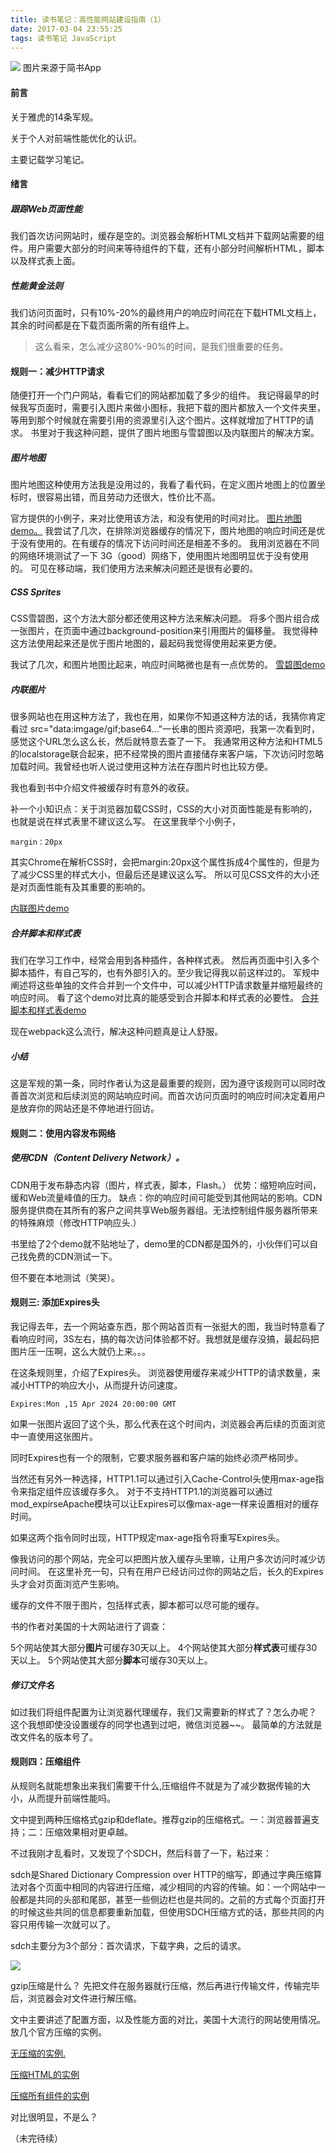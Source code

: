 ```yaml
---
title: 读书笔记：高性能网站建设指南（1）
date: 2017-03-04 23:55:25
tags: 读书笔记 JavaScript
---
```


![](http://upload-images.jianshu.io/upload_images/3230776-3d33665bf3a7deef.jpg)
图片来源于简书App
<!--more--><!--more-->
#### 前言

关于雅虎的14条军规。

关于个人对前端性能优化的认识。

主要记载学习笔记。

#### 绪言

##### 跟踪Web页面性能

我们首次访问网站时，缓存是空的。浏览器会解析HTML文档并下载网站需要的组件。用户需要大部分的时间来等待组件的下载，还有小部分时间解析HTML，脚本以及样式表上面。

#####  性能黄金法则
我们访问页面时，只有10%-20%的最终用户的响应时间花在下载HTML文档上，其余的时间都是在下载页面所需的所有组件上。

>这么看来，怎么减少这80%-90%的时间，是我们很重要的任务。

####  规则一：减少HTTP请求

随便打开一个门户网站，看看它们的网站都加载了多少的组件。
我记得最早的时候我写页面时，需要引入图片来做小图标，我把下载的图片都放入一个文件夹里，等用到那个时候就在需要引用的资源里引入这个图片。这样就增加了HTTP的请求。
书里对于我这种问题，提供了图片地图与雪碧图以及内联图片的解决方案。

##### 图片地图
图片地图这种使用方法我是没用过的，我看了看代码，在定义图片地图上的位置坐标时，很容易出错，而且劳动力还很大，性价比不高。

官方提供的小例子，来对比使用该方法，和没有使用的时间对比。
[图片地图demo。](http://stevesouders.com/hpws/imagemap-no.php?t=1488611564046)
我尝试了几次，在排除浏览器缓存的情况下，图片地图的响应时间还是优于没有使用的。在有缓存的情况下访问时间还是相差不多的。
我用浏览器在不同的网络环境测试了一下 3G（good）网络下，使用图片地图明显优于没有使用的。
可见在移动端，我们使用方法来解决问题还是很有必要的。

##### CSS Sprites
CSS雪碧图，这个方法大部分都还使用这种方法来解决问题。
将多个图片组合成一张图片，在页面中通过background-position来引用图片的偏移量。
我觉得种这方法使用起来还是优于图片地图的，最起码我觉得使用起来更方便。

我试了几次，和图片地图比起来，响应时间略微也是有一点优势的。
[雪碧图demo](http://stevesouders.com/hpws/sprites.php?t=1488612433846)

##### 内联图片
很多网站也在用这种方法了，我也在用，如果你不知道这种方法的话，我猜你肯定看过 src="data:imgage/gif;base64..."一长串的图片资源吧，我第一次看到时，感觉这个URL怎么这么长，然后就特意去查了一下。
我通常用这种方法和HTML5的localstorage联合起来，把不经常换的图片直接储存来客户端，下次访问时忽略加载时间。我曾经也听人说过使用这种方法在存图片时也比较方便。

我也看到书中介绍文件被缓存时有意外的收获。

补一个小知识点：关于浏览器加载CSS时，CSS的大小对页面性能是有影响的，也就是说在样式表里不建议这么写。
在这里我举个小例子，
```
margin：20px
```
其实Chrome在解析CSS时，会把margin:20px这个属性拆成4个属性的，但是为了减少CSS里的样式大小，但最后还是建议这么写。
所以可见CSS文件的大小还是对页面性能有及其重要的影响的。

[内联图片demo](http://stevesouders.com/hpws/inline-images.php?t=1488612889314)

##### 合并脚本和样式表
我们在学习工作中，经常会用到各种插件，各种样式表。
然后再页面中引入多个脚本插件，有自己写的，也有外部引入的。至少我记得我以前这样过的。
军规中阐述将这些单独的文件合并到一个文件中，可以减少HTTP请求数量并缩短最终的响应时间。
看了这个demo对比真的能感受到合并脚本和样式表的必要性。
[合并脚本和样式表demo](http://stevesouders.com/hpws/combo.php)

现在webpack这么流行，解决这种问题真是让人舒服。

##### 小结
这是军规的第一条，同时作者认为这是最重要的规则，因为遵守该规则可以同时改善首次浏览和后续浏览的网站响应时间。而首次访问页面时的响应时间决定着用户是放弃你的网站还是不停地进行回访。

#### 规则二：使用内容发布网络

##### 使用CDN（Content Delivery Network）。
CDN用于发布静态内容（图片，样式表，脚本，Flash。）
优势：缩短响应时间，缓和Web流量峰值的压力。
缺点：你的响应时间可能受到其他网站的影响。CDN服务提供商在其所有的客户之间共享Web服务器组。无法控制组件服务器所带来的特殊麻烦（修改HTTP响应头.）

书里给了2个demo就不贴地址了，demo里的CDN都是国外的，小伙伴们可以自己找免费的CDN测试一下。

但不要在本地测试（笑哭）。

#### 规则三: 添加Expires头

我记得去年，去一个网站查东西，那个网站首页有一张挺大的图，我当时特意看了看响应时间，3S左右，搞的每次访问体验都不好。我想就是缓存没搞，最起码把图片压一压啊，这么大就仍上来。。。

在这条规则里，介绍了Expires头。
浏览器使用缓存来减少HTTP的请求数量，来减小HTTP的响应大小，从而提升访问速度。
```
Expires:Mon ,15 Apr 2024 20:00:00 GMT
```
如果一张图片返回了这个头，那么代表在这个时间内，浏览器会再后续的页面浏览中一直使用这张图片。

同时Expires也有一个的限制，它要求服务器和客户端的始终必须严格同步。

当然还有另外一种选择，HTTP1.1可以通过引入Cache-Control头使用max-age指令来指定组件应该缓存多久。
对于不支持HTTP1.1的浏览器可以通过mod_expirseApache模块可以让Expires可以像max-age一样来设置相对的缓存时间。

如果这两个指令同时出现，HTTP规定max-age指令将重写Expires头。

像我访问的那个网站，完全可以把图片放入缓存头里嘛，让用户多次访问时减少访问时间。
在这里补充一句，只有在用户已经访问过你的网站之后，长久的Expires头才会对页面浏览产生影响。

缓存的文件不限于图片，包括样式表，脚本都可以尽可能的缓存。

书的作者对美国的十大网站进行了调查：

5个网站使其大部分<b>图片</b>可缓存30天以上。
4个网站使其大部分<b>样式表</b>可缓存30天以上。
5个网站使其大部分<b>脚本</b>可缓存30天以上。

##### 修订文件名

如过我们将组件配置为让浏览器代理缓存，我们又需要新的样式了？怎么办呢？
这个我想即使没设置缓存的同学也遇到过吧，微信浏览器~~。
最简单的方法就是改文件名的版本号了。

#### 规则四：压缩组件

从规则名就能想象出来我们需要干什么,压缩组件不就是为了减少数据传输的大小，从而提升前端性能吗。

文中提到两种压缩格式gzip和deflate。推荐gzip的压缩格式。一：浏览器普遍支持；二：压缩效果相对更卓越。

不过我刚才乱看时，又发现了个SDCH，然后科普了一下，粘过来：

sdch是Shared Dictionary Compression over HTTP的缩写，即通过字典压缩算法对各个页面中相同的内容进行压缩，减少相同的内容的传输。如：一个网站中一般都是共同的头部和尾部，甚至一些侧边栏也是共同的。之前的方式每个页面打开的时候这些共同的信息都要重新加载，但使用SDCH压缩方式的话，那些共同的内容只用传输一次就可以了。

sdch主要分为3个部分：首次请求，下载字典，之后的请求。

![](http://cgewx.img48.wal8.com/img48/565731_20170206100721/148907101885.png)

gzip压缩是什么？
先把文件在服务器就行压缩，然后再进行传输文件，传输完毕后，浏览器会对文件进行解压缩。

文中主要讲述了配置方面，以及性能方面的对比，美国十大流行的网站使用情况。
放几个官方压缩的实例。


[无压缩的实例.](http://stevesouders.com/hpws/nogzip.html?t=1489069735368)

[压缩HTML的实例](http://stevesouders.com/hpws/gzip-html.html?t=1489069798549)

[压缩所有组件的实例](http://stevesouders.com/hpws/gzip-all.html?t=1489069868505)

对比很明显，不是么？

（未完待续）